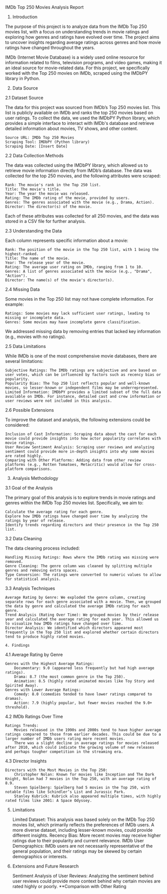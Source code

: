 IMDb Top 250 Movies Analysis Report

1. Introduction

The purpose of this project is to analyze data from the IMDb Top 250 movies list, with a focus on understanding trends in movie ratings and exploring how genres and ratings have evolved over time. The project aims to uncover insights regarding average ratings across genres and how movie ratings have changed throughout the years.

IMDb (Internet Movie Database) is a widely used online resource for information related to films, television programs, and video games, making it an ideal source for movie-related data. For this project, we specifically worked with the Top 250 movies on IMDb, scraped using the IMDbPY library in Python.

2. Data Source

2.1 Dataset Source

The data for this project was sourced from IMDb’s Top 250 movies list. This list is publicly available on IMDb and ranks the top 250 movies based on user ratings. To collect the data, we used the IMDbPY Python library, which provides a simple interface to interact with IMDb's database and retrieve detailed information about movies, TV shows, and other content.

    Source URL: IMDb Top 250 Movies
    Scraping Tool: IMDbPY (Python library)
    Scraping Date: [Insert Date]

2.2 Data Collection Methods

The data was collected using the IMDbPY library, which allowed us to retrieve movie information directly from IMDb’s database. The data was collected for the top 250 movies, and the following attributes were scraped:

    Rank: The movie's rank in the Top 250 list.
    Title: The movie's title.
    Year: The year the movie was released.
    Rating: The IMDb rating of the movie, provided by users.
    Genres: The genres associated with the movie (e.g., Drama, Action).
    Director: The director(s) of the movie.

Each of these attributes was collected for all 250 movies, and the data was stored in a CSV file for further analysis.

2.3 Understanding the Data

Each column represents specific information about a movie:

    Rank: The position of the movie in the Top 250 list, with 1 being the highest-ranked.
    Title: The name of the movie.
    Year: The release year of the movie.
    Rating: The average user rating on IMDb, ranging from 1 to 10.
    Genres: A list of genres associated with the movie (e.g., "Drama", "Action").
    Director: The name(s) of the movie's director(s).

2.4 Missing Data

Some movies in the Top 250 list may not have complete information. For example:

    Ratings: Some movies may lack sufficient user ratings, leading to missing or incomplete data.
    Genres: Some movies may have incomplete genre classification.

We addressed missing data by removing entries that lacked key information (e.g., movies with no ratings).

2.5 Data Limitations

While IMDb is one of the most comprehensive movie databases, there are several limitations:

    Subjective Ratings: The IMDb ratings are subjective and are based on user votes, which can be influenced by factors such as recency bias or popularity.
    Popularity Bias: The Top 250 list reflects popular and well-known movies, so lesser-known or independent films may be underrepresented.
    Limited Information: IMDbPY provides a limited subset of the full data available on IMDb. For instance, detailed cast and crew information or user reviews were not included in this analysis.

2.6 Possible Extensions

To improve the dataset and analysis, the following extensions could be considered:

    Inclusion of Cast Information: Scraping data about the cast for each movie could provide insights into how actor popularity correlates with movie ratings.
    User Review Sentiment Analysis: Scraping user reviews and analyzing sentiment could provide more in-depth insights into why some movies are rated highly.
    Comparing with Other Platforms: Adding data from other review platforms (e.g., Rotten Tomatoes, Metacritic) would allow for cross-platform comparisons.

3. Analysis Methodology

3.1 Goal of the Analysis

The primary goal of this analysis is to explore trends in movie ratings and genres within the IMDb Top 250 movies list. Specifically, we aim to:

    Calculate the average rating for each genre.
    Explore how IMDb ratings have changed over time by analyzing the ratings by year of release.
    Identify trends regarding directors and their presence in the Top 250 list.

3.2 Data Cleaning

The data cleaning process included:

    Handling Missing Ratings: Rows where the IMDb rating was missing were removed.
    Genre Cleaning: The genre column was cleaned by splitting multiple genres and removing extra spaces.
    Type Conversion: The ratings were converted to numeric values to allow for statistical analysis.

3.3 Analysis Techniques

    Average Rating by Genre: We exploded the genre column, creating separate rows for each genre associated with a movie. Then, we grouped the data by genre and calculated the average IMDb rating for each genre.
    Trend Analysis (Rating Over Time): We grouped movies by their release year and calculated the average rating for each year. This allowed us to visualize how IMDb ratings have changed over time.
    Director Analysis: We identified which directors appeared most frequently in the Top 250 list and explored whether certain directors tend to produce highly rated movies.

    4. Findings
    
4.1 Average Rating by Genre

    Genres with the Highest Average Ratings:
        Documentary: 9.0 (appeared less frequently but had high average ratings).
        Drama: 8.7 (the most common genre in the Top 250).
        Animation: 8.5 (highly rated animated movies like Toy Story and Spirited Away).
    Genres with Lower Average Ratings:
        Comedy: 8.0 (comedies tended to have lower ratings compared to dramas).
        Action: 7.9 (highly popular, but fewer movies reached the 9.0+ threshold).

4.2 IMDb Ratings Over Time

    Ratings Trends:
        Movies released in the 1990s and 2000s tend to have higher average ratings compared to those from earlier decades. This could be due to a larger number of IMDb users rating more recent movies.
        There was a slight decline in average ratings for movies released after 2010, which could indicate the growing volume of new releases and perhaps tougher competition in the streaming era.

4.3 Director Insights

    Directors with the Most Movies in the Top 250:
        Christopher Nolan: Known for movies like Inception and The Dark Knight, Nolan had 7 movies in the Top 250, with an average rating of 8.9.
        Steven Spielberg: Spielberg had 5 movies in the Top 250, with notable films like Schindler’s List and Jurassic Park.
        Stanley Kubrick: Kubrick also appeared multiple times, with highly rated films like 2001: A Space Odyssey.

5. Limitations

    Limited Dataset: This analysis was based solely on the IMDb Top 250 movies list, which primarily reflects the preferences of IMDb users. A more diverse dataset, including lesser-known movies, could provide different insights.
    Recency Bias: More recent movies may receive higher ratings due to their popularity and current relevance.
    IMDb User Demographics: IMDb users are not necessarily representative of the general population, and their ratings may be skewed by certain demographics or interests.

6. Extensions and Future Research

    Sentiment Analysis of User Reviews: Analyzing the sentiment behind user reviews could provide more context behind why certain movies are rated highly or poorly.
    **Comparison with Other Rating
